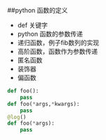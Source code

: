 ##python 函数的定义
* def 关键字
* python 函数的参数传递
* 递归函数，例子fib数列的实现
* 高阶函数，函数作为参数传递
* 匿名函数
* 装饰器
* 偏函数

```python
def foo():
    pass
def foo(*args,*kwargs):
    pass
@log()
def foo(*args):
    pass
```
